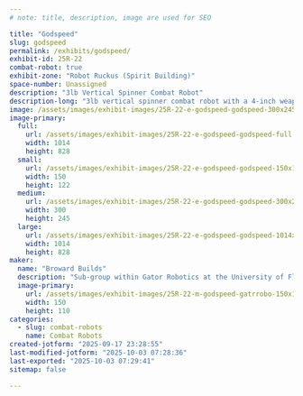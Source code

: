 ```yaml
---
# note: title, description, image are used for SEO

title: "Godspeed"
slug: godspeed
permalink: /exhibits/godspeed/
exhibit-id: 25R-22
combat-robot: true
exhibit-zone: "Robot Ruckus (Spirit Building)"
space-number: Unassigned
description: "3lb Vertical Spinner Combat Robot"
description-long: "3lb vertical spinner combat robot with a 4-inch weapon spinning at 250 mph and a top linear speed of 8 mph. Based on the Godspeed mode of character Killua in the anime HunterxHunter. Big brother of Onespeed, the 1-pound version of Godspeed, and little brother of Twelvespeed, the 12-pound version of Godspeed."
image: /assets/images/exhibit-images/25R-22-e-godspeed-godspeed-300x245.png
image-primary: 
  full:
    url: /assets/images/exhibit-images/25R-22-e-godspeed-godspeed-full.png
    width: 1014
    height: 828
  small:
    url: /assets/images/exhibit-images/25R-22-e-godspeed-godspeed-150x122.png
    width: 150
    height: 122
  medium:
    url: /assets/images/exhibit-images/25R-22-e-godspeed-godspeed-300x245.png
    width: 300
    height: 245
  large:
    url: /assets/images/exhibit-images/25R-22-e-godspeed-godspeed-1014x828.png
    width: 1014
    height: 828
maker: 
  name: "Broward Builds"
  description: "Sub-group within Gator Robotics at the University of Florida."
  image-primary:
    url: /assets/images/exhibit-images/25R-22-m-godspeed-gatrrobo-150x110.png
    width: 150
    height: 110
categories: 
  - slug: combat-robots
    name: Combat Robots
created-jotform: "2025-09-17 23:28:55"
last-modified-jotform: "2025-10-03 07:28:36"
last-exported: "2025-10-03 07:29:41"
sitemap: false

---
```

